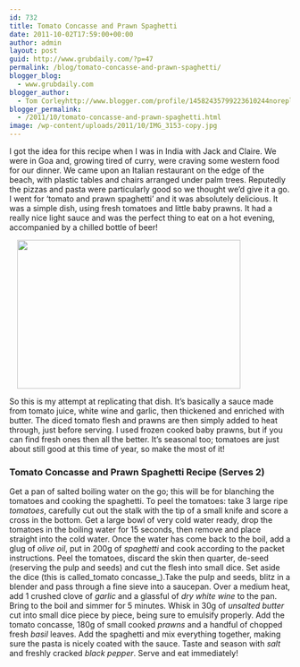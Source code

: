 ```yaml
---
id: 732
title: Tomato Concasse and Prawn Spaghetti
date: 2011-10-02T17:59:00+00:00
author: admin
layout: post
guid: http://www.grubdaily.com/?p=47
permalink: /blog/tomato-concasse-and-prawn-spaghetti/
blogger_blog:
  - www.grubdaily.com
blogger_author:
  - Tom Corleyhttp://www.blogger.com/profile/14582435799223610244noreply@blogger.com
blogger_permalink:
  - /2011/10/tomato-concasse-and-prawn-spaghetti.html
image: /wp-content/uploads/2011/10/IMG_3153-copy.jpg
---
```

I got the idea for this recipe when I was in India with Jack and Claire. We were in Goa and, growing tired of curry, were craving some western food for our dinner. We came upon an Italian restaurant on the edge of the beach, with plastic tables and chairs arranged under palm trees. Reputedly the pizzas and pasta were particularly good so we thought we&#8217;d give it a go. I went for &#8216;tomato and prawn spaghetti&#8217; and it was absolutely delicious. It was a simple dish, using fresh tomatoes and little baby prawns. It had a really nice light sauce and was the perfect thing to eat on a hot evening, accompanied by a chilled bottle of beer!

<a href="http://2.bp.blogspot.com/-B7PZRs_1WTM/Toifn-H1flI/AAAAAAAAANM/vf7SIZO_uWU/s1600/IMG_3153+copy.jpg" imageanchor="1" style="margin-left: 1em; margin-right: 1em;"><img border="0" height="266" src="http://www.grubdaily.com/wp-content/uploads/image-import/-B7PZRs_1WTM/Toifn-H1flI/AAAAAAAAANM/vf7SIZO_uWU/s400/IMG_3153%2Bcopy.jpg" width="400" /></a>

So this is my attempt at replicating that dish. It&#8217;s basically a sauce made from tomato juice, white wine and garlic, then thickened and enriched with butter. The diced tomato flesh and prawns are then simply added to heat through, just before serving. I used frozen cooked baby prawns, but if you can find fresh ones then all the better. It&#8217;s seasonal too; tomatoes are just about still good at this time of year, so make the most of it!

### Tomato Concasse and Prawn Spaghetti Recipe (Serves 2)

Get a pan of salted boiling water on the go; this will be for blanching the tomatoes and cooking the spaghetti. To peel the tomatoes: take 3 large ripe _tomatoes_, carefully cut out the stalk with the tip of a small knife and score a cross in the bottom. Get a large bowl of very cold water ready, drop the tomatoes in the boiling water for 15 seconds, then remove and place straight into the cold water. Once the water has come back to the boil, add a glug of _olive oil_, put in 200g of _spaghetti_ and cook according to the packet instructions. Peel the tomatoes, discard the skin then quarter, de-seed (reserving the pulp and seeds) and cut the flesh into small dice. Set aside the dice (this is called_tomato concasse_).Take the pulp and seeds, blitz in a blender and pass through a fine sieve into a saucepan. Over a medium heat, add 1 crushed clove of _garlic_ and a glassful of _dry white wine_ to the pan. Bring to the boil and simmer for 5 minutes. Whisk in 30g of _unsalted butter_ cut into small dice piece by piece, being sure to emulsify properly. Add the tomato concasse, 180g of small cooked _prawns_ and a handful of chopped fresh _basil_ leaves. Add the spaghetti and mix everything together, making sure the pasta is nicely coated with the sauce. Taste and season with _salt_ and freshly cracked _black pepper_. Serve and eat immediately!